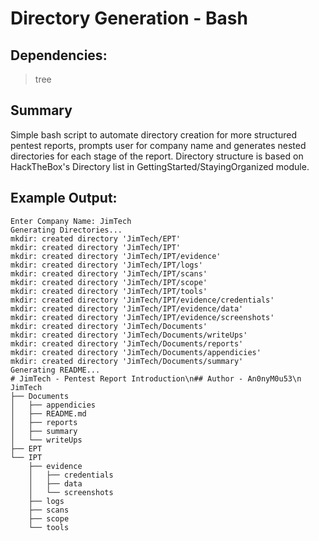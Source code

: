 # Directory Generation - Bash

## Dependencies:

> tree

## Summary

Simple bash script to automate directory creation for more structured pentest reports, prompts user for company name and generates nested directories for each stage of the report. Directory structure is based on HackTheBox's Directory list in GettingStarted/StayingOrganized module.

## Example Output:

```
Enter Company Name: JimTech
Generating Directories...
mkdir: created directory 'JimTech/EPT'
mkdir: created directory 'JimTech/IPT'
mkdir: created directory 'JimTech/IPT/evidence'
mkdir: created directory 'JimTech/IPT/logs'
mkdir: created directory 'JimTech/IPT/scans'
mkdir: created directory 'JimTech/IPT/scope'
mkdir: created directory 'JimTech/IPT/tools'
mkdir: created directory 'JimTech/IPT/evidence/credentials'
mkdir: created directory 'JimTech/IPT/evidence/data'
mkdir: created directory 'JimTech/IPT/evidence/screenshots'
mkdir: created directory 'JimTech/Documents'
mkdir: created directory 'JimTech/Documents/writeUps'
mkdir: created directory 'JimTech/Documents/reports'
mkdir: created directory 'JimTech/Documents/appendicies'
mkdir: created directory 'JimTech/Documents/summary'
Generating README...
# JimTech - Pentest Report Introduction\n## Author - An0nyM0u53\n
JimTech
├── Documents
│   ├── appendicies
│   ├── README.md
│   ├── reports
│   ├── summary
│   └── writeUps
├── EPT
└── IPT
    ├── evidence
    │   ├── credentials
    │   ├── data
    │   └── screenshots
    ├── logs
    ├── scans
    ├── scope
    └── tools

```
